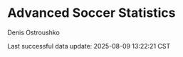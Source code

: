 # Advanced Soccer Statistics
Denis Ostroushko

<!-- gfm -->

Last successful data update: 2025-08-09 13:22:21 CST

